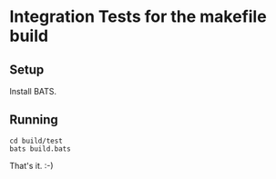 # Integration Tests for the makefile build

## Setup

Install BATS.

## Running

```
cd build/test
bats build.bats
```

That's it. :-)


